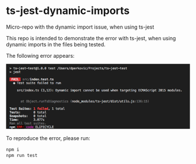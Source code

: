 # ts-jest-dynamic-imports
Micro-repo with the dynamic import issue, when using ts-jest

This repo is intended to demonstrate the error with ts-jest, when using dynamic imports in the files being tested.

The following error appears:

![error image](errorImage.png?raw=true "Error")

To reproduce the error, please run:

```
npm i
npm run test
```
